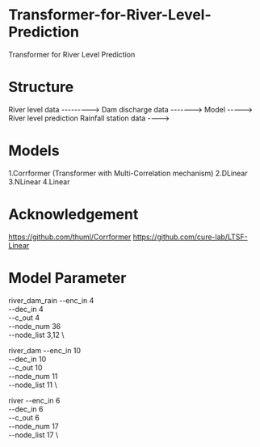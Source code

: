 # Transformer-for-River-Level-Prediction
Transformer for River Level Prediction

# Structure
River level data ---------> 
Dam discharge data ------->  Model -----> River level prediction
Rainfall station data ---->

# Models
  1.Corrformer (Transformer with Multi-Correlation mechanism)
  2.DLinear
  3.NLinear
  4.Linear


# Acknowledgement
https://github.com/thuml/Corrformer
https://github.com/cure-lab/LTSF-Linear


# Model Parameter
river_dam_rain
  --enc_in 4 \
  --dec_in 4 \
  --c_out 4 \
  --node_num 36 \
  --node_list 3,12 \

river_dam
  --enc_in 10 \
  --dec_in 10 \
  --c_out 10 \
  --node_num 11 \
  --node_list 11 \

river
  --enc_in 6 \
  --dec_in 6 \
  --c_out 6 \
  --node_num 17 \
  --node_list 17 \